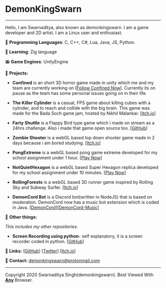 DemonKingSwarn
==============

* * *

Hello, I am Swarnaditya, also known as demonkingswarn. I am a game developer and 2D artist. I am a Linux user and enthusiast.

💠 **Programming Languages**: C, C++, C#, Lua, Java, JS, Python.

🌱 **Learning**: Zig language

📻 **Game Engines**: UnityEngine

🚀 **Projects:**

*   **Confined** is an short 3D horror game made in unity which me and my team are currently working on \[[Follow Confined Now](https://gamejolt.com/games/Confined/557470)\]. Currently its on pause as the team has some personal issues going on in their life.
  
*   **The Killer Cylinder** is a casual, FPS game about killing cubes with a cylinder, and to reach and collide with the big brain. This game was made for the Bada Soch game jam, hosted by Nikhil Malankar. \[[itch.io](https://gamersinunity-studio.itch.io/the-killer-cylinder)\]
  
*   **Farty Shuttle** is a Flappy Bird type game which i made on stream as a 24hrs challenge. Also i made that game open source too. \[[GitHub](https://github.com/DemonKingSwarn/Farty-Shuttle-Source-Code)\]
  
*   **Zombie Shooter** is a webGL based top down shooter game made in 2 days because i am bored studying. \[[Itch.io](https://gamersinunity-studio.itch.io/zombie-shooter)\]
  
*   **PongExtreme** is a webGL based pong game extreme developed for my school assignment under 1 hour. \[[Play Now](https://demonkingswarn.github.io/PongExtreme/)\]
  
*   **NotQuietHexagon** is a webGL based Super Hexagon replica developed for my school assignment under 10 minutes. \[[Play Now](https://demonkingswarn.github.io/NotQuietHexagon)\]
  
*   **RollingForests** is a webGL based 3D runner game inspired by Rolling Sky and Subway Surfer. \[[Itch.io](https://gamersinunity-studio.itch.io/rollingforest)\]
  
*   **DemonCord Bot** is a Discord bot(written in NodeJS) that is based on moderation. DemonCord now has a music bot extension which is coded in Java. \[[DemonCord](https://github.com/DemonKingSwarn/DemonCord)\]\[[DemonCord-Music](https://github.com/demonkingswarn/demoncord-music)\]

🔰 **Other things:**

_This includes my other repositories._

*   **Screen Recording using python**\- self explanatory, it is a screen recorder coded in python. \[[GitHub](https://github.com/DemonKingSwarn/Screen_Recording_Using_Python)\]
  

📜 **Links:** \[[GitHub](https://github.com/demonkingswarn)\] \[[Twitter](https://twitter.com/demonkingswarn)\] \[[Itch.io](https://gamersinunity-studio.itch.io/)\]

📢 **Contact:** demonkingswarn@protonmail.com

* * *

Copyright 2020 Swarnaditya Singh(demonkingswarn). Best Viewed With [**Any**](https://anybrowser.org/campaign/) Browser. 
